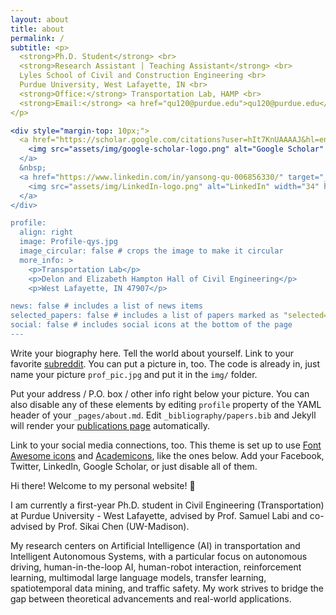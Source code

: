 ```yaml
---
layout: about
title: about
permalink: /
subtitle: <p>
  <strong>Ph.D. Student</strong> <br>
  <strong>Research Assistant | Teaching Assistant</strong> <br>
  Lyles School of Civil and Construction Engineering <br>
  Purdue University, West Lafayette, IN <br>
  <strong>Office:</strong> Transportation Lab, HAMP <br>
  <strong>Email:</strong> <a href="qu120@purdue.edu">qu120@purdue.edu</a> <br>
</p>

<div style="margin-top: 10px;">
  <a href="https://scholar.google.com/citations?user=hIt7KnUAAAAJ&hl=en&oi=sra" target="_blank">
    <img src="assets/img/google-scholar-logo.png" alt="Google Scholar" width="34" height="34" style="vertical-align: middle;" />
  </a>
  &nbsp;
  <a href="https://www.linkedin.com/in/yansong-qu-006856330/" target="_blank">
    <img src="assets/img/LinkedIn-logo.png" alt="LinkedIn" width="34" height="34" style="vertical-align: middle;" />
  </a>
</div>

profile:
  align: right
  image: Profile-qys.jpg
  image_circular: false # crops the image to make it circular
  more_info: >
    <p>Transportation Lab</p>
    <p>Delon and Elizabeth Hampton Hall of Civil Engineering</p>
    <p>West Lafayette, IN 47907</p>

news: false # includes a list of news items
selected_papers: false # includes a list of papers marked as "selected={true}"
social: false # includes social icons at the bottom of the page
---
```


Write your biography here. Tell the world about yourself. Link to your favorite [subreddit](http://reddit.com). You can put a picture in, too. The code is already in, just name your picture `prof_pic.jpg` and put it in the `img/` folder.

Put your address / P.O. box / other info right below your picture. You can also disable any of these elements by editing `profile` property of the YAML header of your `_pages/about.md`. Edit `_bibliography/papers.bib` and Jekyll will render your [publications page](/al-folio/publications/) automatically.

Link to your social media connections, too. This theme is set up to use [Font Awesome icons](https://fontawesome.com/) and [Academicons](https://jpswalsh.github.io/academicons/), like the ones below. Add your Facebook, Twitter, LinkedIn, Google Scholar, or just disable all of them.

Hi there! Welcome to my personal website! 👋

I am currently a first-year Ph.D. student in Civil Engineering (Transportation) at Purdue University - West Lafayette, advised by Prof. Samuel Labi and co-advised by  Prof. Sikai Chen (UW-Madison).

My research centers on Artificial Intelligence (AI) in transportation and Intelligent Autonomous Systems, with a particular focus on autonomous driving, human-in-the-loop AI, human-robot interaction, reinforcement learning, multimodal large language models, transfer learning, spatiotemporal data mining, and traffic safety. My work strives to bridge the gap between theoretical advancements and real-world applications.
